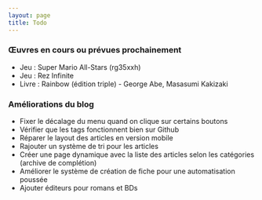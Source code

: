 ```yaml
---
layout: page
title: Todo
---
```


### Œuvres en cours ou prévues prochainement
- Jeu : Super Mario All-Stars (rg35xxh)
- Jeu : Rez Infinite
- Livre : Rainbow (édition triple) - George Abe, Masasumi Kakizaki 

### Améliorations du blog
- Fixer le décalage du menu quand on clique sur certains boutons
- Vérifier que les tags fonctionnent bien sur Github
- Réparer le layout des articles en version mobile
- Rajouter un système de tri pour les articles
- Créer une page dynamique avec la liste des articles selon les catégories (archive de complétion)
- Améliorer le système de création de fiche pour une automatisation poussée
- Ajouter éditeurs pour romans et BDs